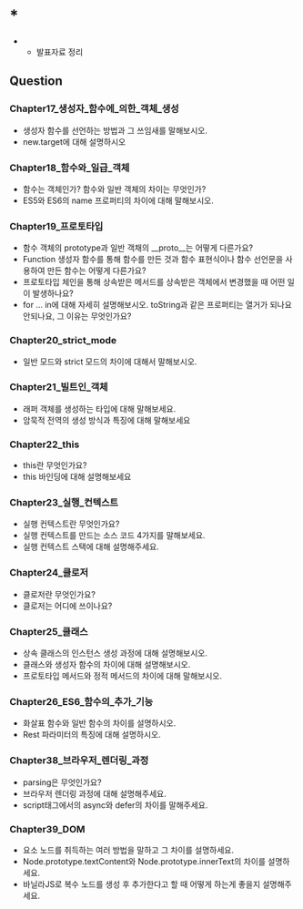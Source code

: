 # *
* - 발표자료 정리

## Question
### Chapter17_생성자_함수에_의한_객체_생성
* 생성자 함수를 선언하는 방법과 그 쓰임새를 말해보시오. 
* new.target에 대해 설명하시오

### Chapter18_함수와_일급_객체
* 함수는 객체인가? 함수와 일반 객체의 차이는 무엇인가?
* ES5와 ES6의 name 프로퍼티의 차이에 대해 말해보시오.

### Chapter19_프로토타입
* 함수 객체의 prototype과 일반 객채의 __proto__는 어떻게 다른가요?
* Function 생성자 함수를 통해 함수를 만든 것과 함수 표현식이나 함수 선언문을 사용하여 만든 함수는 어떻게 다른가요?
* 프로토타입 체인을 통해 상속받은 메서드를 상속받은 객체에서 변경했을 때 어떤 일이 발생하나요? 
* for ... in에 대해 자세히 설명해보시오. toString과 같은 프로퍼티는 열거가 되나요 안되나요, 그 이유는 무엇인가요?

### Chapter20_strict_mode 
* 일반 모드와 strict 모드의 차이에 대해서 말해보시오.

### Chapter21_빌트인_객체
* 래퍼 객체를 생성하는 타입에 대해 말해보세요.
* 암묵적 전역의 생성 방식과 특징에 대해 말해보세요

### Chapter22_this
* this란 무엇인가요?
* this 바인딩에 대해 설명해보세요

### Chapter23_실행_컨텍스트
* 실행 컨텍스트란 무엇인가요?
* 실행 컨텍스트를 만드는 소스 코드 4가지를 말해보세요.
* 실행 컨텍스트 스택에 대해 설명해주세요.

### Chapter24_클로저
* 클로저란 무엇인가요?
* 클로저는 어디에 쓰이나요?

### Chapter25_클래스
* 상속 클래스의 인스턴스 생성 과정에 대해 설명해보시오.
* 클래스와 생성자 함수의 차이에 대해 설명해보시오.
* 프로토타입 메서드와 정적 메서드의 차이에 대해 말해보시오.

### Chapter26_ES6_함수의_추가_기능
* 화살표 함수와 일반 함수의 차이를 설명하시오.
* Rest 파라미터의 특징에 대해 설명하시오.
### Chapter38_브라우저_렌더링_과정
* parsing은 무엇인가요?
* 브라우저 렌더링 과정에 대해 설명해주세요.
* script태그에서의 async와 defer의 차이를 말해주세요.

### Chapter39_DOM
* 요소 노드를 취득하는 여러 방법을 말하고 그 차이를 설명하세요.
* Node.prototype.textContent와 Node.prototype.innerText의 차이를 설명하세요.
* 바닐라JS로 복수 노드를 생성 후 추가한다고 할 때 어떻게 하는게 좋을지 설명해주세요.


